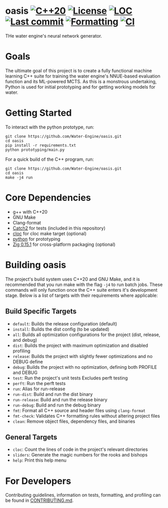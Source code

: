 # oasis [![C++20](https://img.shields.io/badge/C%2B%2B-20-blue?logo=c%2B%2B&logoColor=white)](https://en.cppreference.com/w/cpp/20.html) [![License](https://img.shields.io/github/license/Water-Engine/oasis)](LICENSE) [![LOC](https://img.shields.io/endpoint?url=https://raw.githubusercontent.com/Water-Engine/oasis/loc/.github/loc_badge.json)](https://github.com/Water-Engine/oasis/actions/workflows/loc.yml) [![Last commit](https://img.shields.io/github/last-commit/Water-Engine/oasis)](https://github.com/Water-Engine/oasis) [![Formatting](https://github.com/Water-Engine/oasis/actions/workflows/format.yml/badge.svg)](https://github.com/Water-Engine/oasis/actions/workflows/format.yml) [![CI](https://github.com/Water-Engine/oasis/actions/workflows/ci.yml/badge.svg)](https://github.com/Water-Engine/oasis/actions/workflows/ci.yml)
THe water engine's neural network generator.

# Goals
The ultimate goal of this project is to create a fully functional machine learning C++ suite for training the water engine's NNUE-based evaluation function and its ML-powered MCTS. As this is a monstrous undertaking, Python is used for initial prototyping and for getting working models for water. 

# Getting Started
To interact with the python prototype, run:
```shell
git clone https://github.com/Water-Engine/oasis.git
cd oasis
pip install -r requirements.txt
python prototyping/main.py
```

For a quick build of the C++ program, run:
```shell
git clone https://github.com/Water-Engine/oasis.git
cd oasis
make -j4 run
```

# Core Dependencies
- g++ with C++20
- GNU Make
- Clang-format
- [Catch2](https://github.com/catchorg/Catch2) for tests (included in this repository)
- [cloc](https://github.com/AlDanial/cloc) for cloc make target (optional)
- [python](https://www.python.org/downloads/) for prototyping
- [Zig 0.15.1](https://ziglang.org/download/) for cross-platform packaging (optional) 

# Building oasis
The project's build system uses C++20 and GNU Make, and it is recommended that you run make with the flag `-j4` to run batch jobs. These commands will only function once the C++ suite enters it's development stage. Below is a list of targets with their requirements where applicable:

## Build Specific Targets
- `default`: Builds the release configuration (default)
- `install`: Builds the dist config (to be updated)
- `all`: Builds all optimization configurations for the project (dist, release, and debug)
- `dist`: Builds the project with maximum optimization and disabled profiling
- `release`: Builds the project with slightly fewer optimizations and no DEBUG define
- `debug`: Builds the project with no optimization, defining both PROFILE and DEBUG
- `test`: Run the project's unit tests Excludes perft testing
- `perft`: Run the perft tests
- `run`: Alias for run-release
- `run-dist`: Build and run the dist binary
- `run-release`: Build and run the release binary
- `run-debug`: Build and run the debug binary
- `fmt`: Format all C++ source and header files using `clang-format`
- `fmt-check`: Validates C++ formatting rules without altering project files
- `clean`: Remove object files, dependency files, and binaries

## General Targets
- `cloc`: Count the lines of code in the project's relevant directories
- `sliders`: Generate the magic numbers for the rooks and bishops
- `help`: Print this help menu

# For Developers
Contributing guidelines, information on tests, formatting, and profiling can be found in [CONTRIBUTING.md](.github/CONTRIBUTING.md).
